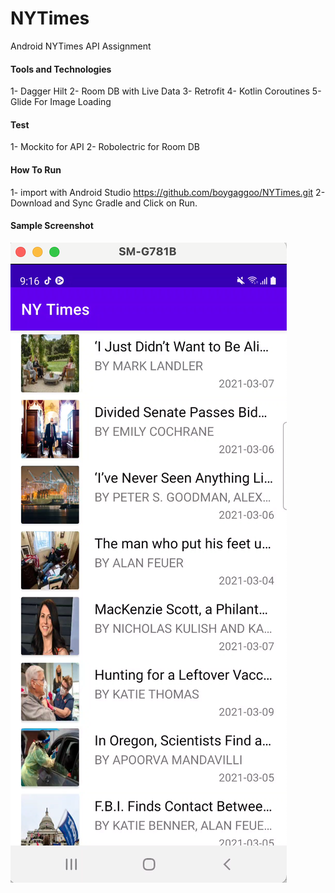 # NYTimes
 Android NYTimes API Assignment
#### Tools and Technologies 
1- Dagger Hilt
2- Room DB with Live Data
3- Retrofit 
4- Kotlin Coroutines
5- Glide For Image Loading
#### Test 
1- Mockito for API 
2- Robolectric for Room DB

#### How To Run
1- import with Android Studio https://github.com/boygaggoo/NYTimes.git
2- Download and Sync Gradle and Click on Run.

#### Sample Screenshot
[![Loading](https://raw.githubusercontent.com/boygaggoo/NYTimes/master/home.png)]()
